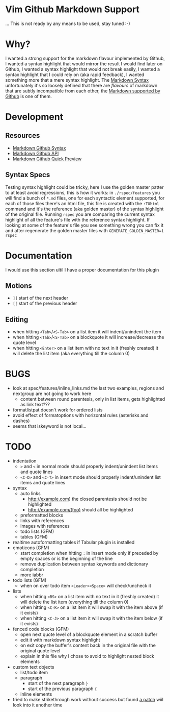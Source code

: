 # Vim Github Markdown Support
... This is not ready by any means to be used, stay tuned :-)


# Why?
I wanted a strong support for the markdown flavour implemented by Github, I wanted a syntax highlight that would mirror the result I would find later on Github, I wanted a syntax highlight that would not break easily, I wanted a syntax highlight that I could rely on (aka rapid feedback), I wanted something more that a mere syntax highlight. The [Markdown Syntax](http://daringfireball.net/projects/markdown/syntax) unfortunately it's so loosely defined that there are *flavours* of markdown that are subtly incompatible from each other, the [Markdown supported by Github](https://help.github.com/articles/github-flavored-markdown) is one of them.


# Development
## Resources
* [Markdown Github Syntax](https://help.github.com/articles/github-flavored-markdown)
* [Markdown Github API](http://developer.github.com/v3/markdown)
* [Markdown Github Quick Preview](http://github-markdown-preview.heroku.com/)

## Syntax Specs
Testing syntax highlight could be tricky, here I use the golden master patter to at least avoid regressions, this is how it works: in `./rspec/features` you will find a bunch of `*.md` files, one for each syntactic element supported, for each of those files there's an html file, this file is created with the `:TOhtml` command and it's the reference (aka golden master) of the syntax highlight of the original file. Running `rspec` you are comparing the current syntax highlight of all the feature's file with the reference syntax highlight. If looking at some of the feature's file you see something wrong you can fix it and after regenerate the golden master files with `GENERATE_GOLDEN_MASTER=1 rspec`


# Documentation
I would use this section ultil I have a proper documentation for this plugin

## Motions
* `]]` start of the next header
* `[[` start of the previous header

## Editing
* when hitting `<Tab>`/`<S-Tab>` on a list item it will indent/unindent the item
* when hitting `<Tab>`/`<S-Tab>` on a blockquote it will increase/decrease the quote level
* when hitting `<Enter>` on a list item with no text in it (freshly created) it will delete the list item (aka everything till the column 0)

# BUGS
* look at spec/features/inline_links.md the last two examples, regions and nextgroup are not going to work here
  * content between round parentesis, only in list items, gets highlighted as link text???
* formatlistpat doesn't work for ordered lists
* avoid effect of formatoptions with horizontal rules (asterisks and dashes)
* seems that iskeyword is not local...

# TODO
* indentation
  * `>` and `<` in normal mode should properly indent/unindent list items and quote lines
  * `<C-D>` and `<C-T>` in insert mode should properly indent/unindent list items and quote lines
* syntax
  * auto links
    * http://example.com) the closed parentesis should not be highlighted
    * http://example.com/(foo) should all be highlighted
  * preformatted blocks
  * links with references
  * images with references
  * todo lists (GFM)
  * tables (GFM)
* realtime autoformatting tables if Tabular plugin is installed
* emoticons (GFM)
  * start completion when hitting `:` in insert mode only if preceded by empty spaces or is the beginning of the line
  * remove duplication between syntax keywords and dictionary completion
  * more iabbr
* todo lists (GFM)
  * when on over todo item `<Leader><Space>` will check/uncheck it
* lists
  * when hitting `<BS>` on a list item with no text in it (freshly created) it will delete the list item (everything till the column 0)
  * when hitting `<C-K>` on a list item it will swap it with the item above (if it exists)
  * when hitting `<C-J>` on a list item it will swap it with the item below (if it exists)
* fenced code blocks (GFM)
  * open next quote level of a blockquote element in a scratch buffer
  * edit it with markdown syntax highlight
  * on exit copy the buffer's content back in the original file with the original quote level
  * explain in this file why I chose to avoid to highlight nested block elements
* custom text objects
  * list/todo item
  * paragraph
    * start of the next paragraph `}`
    * start of the previous paragraph `{`
  * inline elements
* tried to make strikethrough work without success but found [a patch](https://groups.google.com/d/msg/vim_use/xTXC-lk_pdc/Fe-TQzal_EMJ) wiil look into it another time
